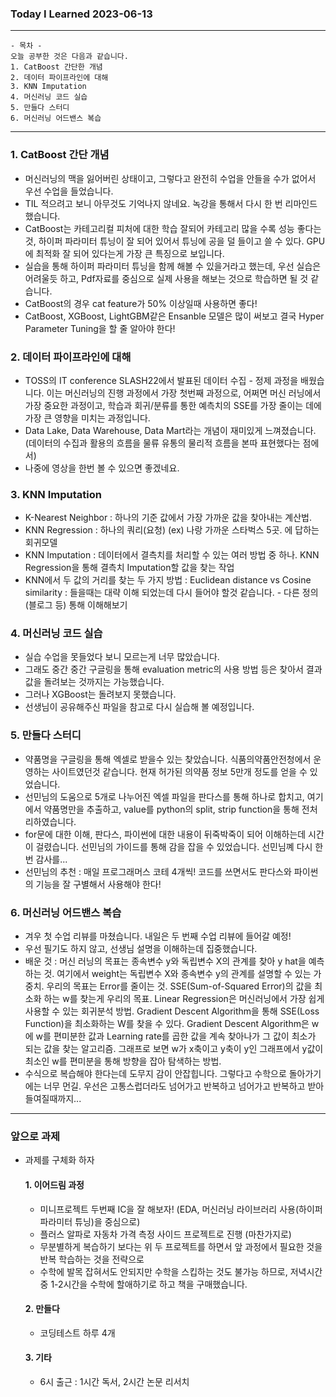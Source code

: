 ### Today I Learned 2023-06-13
---

```
- 목차 -
오늘 공부한 것은 다음과 같습니다. 
1. CatBoost 간단한 개념
2. 데이터 파이프라인에 대해
3. KNN Imputation
4. 머신러닝 코드 실습
5. 만들다 스터디
6. 머신러닝 어드밴스 복습
```
---

### 1. CatBoost 간단 개념
 - 머신러닝의 맥을 잃어버린 상태이고, 그렇다고 완전히 수업을 안들을 수가 없어서 우선 수업을 들었습니다. 
 - TIL 적으려고 보니 아무것도 기억나지 않네요. 녹강을 통해서 다시 한 번 리마인드 했습니다. 
 - CatBoost는 카테고리컬 피처에 대한 학습 잘되어 카테고리 많을 수록 성능 좋다는 것, 하이퍼 파라미터 튜닝이 잘 되어 있어서  튜닝에 공을 덜 들이고 쓸 수 있다. GPU에 최적화 잘 되어 있다는게 가장 큰 특징으로 보입니다. 
 - 실습을 통해 하이퍼 파라미터 튜닝을 함께 해볼 수 있을거라고 했는데, 우선 실습은 어려울듯 하고, Pdf자료를 중심으로 실제 사용을 해보는 것으로 학습하면 될 것 같습니다. 
 - CatBoost의 경우 cat feature가 50% 이상일때 사용하면 좋다! 
 - CatBoost, XGBoost, LightGBM같은 Ensanble 모델은 많이 써보고 결국 Hyper Parameter Tuning을 할 줄 알아야 한다!

### 2. 데이터 파이프라인에 대해
 - TOSS의 IT conference SLASH22에서 발표된 데이터 수집 - 정제 과정을 배웠습니다. 이는 머신러닝의 진행 과정에서 가장 첫번째 과정으로, 어쩌면 머신 러닝에서 가장 중요한 과정이고, 학습과 회귀/분류를 통한 예측치의 SSE를 가장 줄이는 데에 가장 큰 영향을 미치는 과정입니다. 
 - Data Lake, Data Warehouse, Data Mart라는 개념이 재미있게 느껴졌습니다. (데이터의 수집과 활용의 흐름을 물류 유통의 물리적 흐름을 본따 표현했다는 점에서)
 - 나중에 영상을 한번 볼 수 있으면 좋겠네요. 

### 3. KNN Imputation
 - K-Nearest Neighbor : 하나의 기준 값에서 가장 가까운 값을 찾아내는 계산법. 
 - KNN Regression : 하나의 쿼리(요청) (ex) 나랑 가까운 스타벅스 5곳. 에 답하는 회귀모델
 - KNN Imputation : 데이터에서 결측치를 처리할 수 있는 여러 방법 중 하나. KNN Regression을 통해 결측치 Imputation할 값을 찾는 작업
 - KNN에서 두 값의 거리를 찾는 두 가지 방법 : Euclidean distance vs Cosine similarity : 들을때는 대략 이해 되었는데 다시 들어야 할것 같습니다. - 다른 정의 (블로그 등) 통해 이해해보기

### 4. 머신러닝 코드 실습
 - 실습 수업을 못들었다 보니 모르는게 너무 많았습니다. 
 - 그래도 중간 중간 구글링을 통해 evaluation metric의 사용 방법 등은 찾아서 결과값을 돌려보는 것까지는 가능했습니다. 
 - 그러나 XGBoost는 돌려보지 못했습니다.
 - 선생님이 공유해주신 파일을 참고로 다시 실습해 볼 예정입니다. 

### 5. 만들다 스터디
 - 약품명을 구글링을 통해 엑셀로 받을수 있는 찾았습니다. 식품의약품안전청에서 운영하는 사이트였던것 같습니다. 현재 허가된 의약품 정보 5만개 정도를 얻을 수 있었습니다.
 - 선민님의 도움으로 5개로 나누어진 엑셀 파일을 판다스를 통해 하나로 합치고, 여기에서 약품명만을 추출하고, value를 python의 split, strip function을 통해 전처리하였습니다. 
 - for문에 대한 이해, 판다스, 파이썬에 대한 내용이 뒤죽박죽이 되어 이해하는데 시간이 걸렸습니다. 선민님의 가이드를 통해 감을 잡을 수 있었습니다. 선민님꼐 다시 한 번 감사를...
 - 선민님의 추천 : 매일 프로그래머스 코테 4개씩! 코드를 쓰면서도 판다스와 파이썬의 기능을 잘 구별해서 사용해야 한다! 

### 6. 머신러닝 어드밴스 복습
 - 겨우 첫 수업 리뷰를 마쳤습니다. 내일은 두 번째 수업 리뷰에 들어갈 예정!
 - 우선 필기도 하지 않고, 선생님 설명을 이해하는데 집중했습니다.
 - 배운 것 : 머신 러닝의 목표는 종속변수 y와 독립변수 X의 관계를 찾아 y hat을 예측하는 것. 여기에서 weight는 독립변수 X와 종속변수 y의 관계를 설명할 수 있는 가중치. 우리의 목표는 Error를 줄이는 것. SSE(Sum-of-Squared Error)의 값을 최소화 하는 w를 찾는게 우리의 목표. Linear Regression은 머신러닝에서 가장 쉽게 사용할 수 있는 회귀분석 방법. Gradient Descent Algorithm을 통해 SSE(Loss Function)을 최소화하는 W를 찾을 수 있다. Gradient Descent Algorithm은 w에 w를 편미분한 값과 Learning rate를 곱한 값을 계속 찾아나가 그 값이 최소가 되는 값을 찾는 알고리즘. 그래프로 보면 w가 x축이고 y축이 y인 그래프에서 y값이 최소인 w를 편미분을 통해 방향을 잡아 탐색하는 방법. 
 - 수식으로 복습해야 한다는데 도무지 감이 안잡힙니다. 그렇다고 수학으로 돌아가기에는 너무 먼길. 우선은 고통스럽더라도 넘어가고 반복하고 넘어가고 반복하고 받아들여질때까지...

---

### 앞으로 과제 
 - 과제를 구체화 하자
    #### 1. 이어드림 과정 
    * 미니프로젝트 두번째 IC을 잘 해보자! (EDA, 머신러닝 라이브러리 사용(하이퍼 파라미터 튜닝)을 중심으로)
    * 플러스 알파로 자동차 가격 측정 사이드 프로젝트로 진행 (마찬가지로)
    * 무분별하게 복습하기 보다는 위 두 프로젝트를 하면서 앞 과정에서 필요한 것을 반복 학습하는 것을 전략으로
    * 수학에 발목 잡혀서도 안되지만 수학을 스킵하는 것도 불가능 하므로, 저녁시간 중 1-2시간을 수학에 할애하기로 하고 책을 구매했습니다. 

    #### 2. 만들다
    * 코딩테스트 하루 4개

    #### 3. 기타
    * 6시 출근 : 1시간 독서, 2시간 논문 리서치 